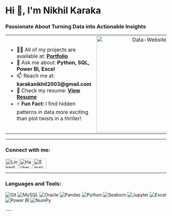 <h1 align="left">Hi 👋, I'm Nikhil Karaka</h1>
<h3 align="left">Passionate About Turning Data into Actionable Insights</h3>

<table>
  <tr>
    <td>
      <ul>
        <li>👨‍💻 All of my projects are available at: <a href="https://nikhilpredicts.github.io/Portfolio-Nikhil/" target="_blank"><strong>Portfolio</strong></a></li>
        <li>💬 Ask me about: <strong>Python, SQL, Power BI, Excel</strong></li>
        <li>📫 Reach me at: <strong>karakanikhil2003@gmail.com</strong></li>
        <li>📄 Check my resume: <a href="https://drive.google.com/file/d/15CcbWzVQ7nXSaasaCHT3WXQGJw8bXOk1/view?usp=sharing" target="_blank"><strong>View Resume</strong></a></li>
        <li>⚡ <strong>Fun Fact:</strong> I find hidden patterns in data more exciting than plot twists in a thriller!</li>
      </ul>
    </td>
    <td align="right">
      <img src="https://github.com/user-attachments/assets/b57077ac-6831-4c1e-bb56-b5fd57d851fc" alt="Data-Website-Analytics" width="300"/>
    </td>
  </tr>
</table>




---

<h3 align="left">Connect with me:</h3>
<p align="left">
  <a href="https://linkedin.com/in/nikhil karaka" target="_blank">
    <img align="center" src="https://raw.githubusercontent.com/rahuldkjain/github-profile-readme-generator/master/src/images/icons/Social/linked-in-alt.svg" alt="LinkedIn" height="30" width="40" />
  </a>
  <a href="https://www.hackerrank.com/nikhil karaka" target="_blank">
    <img align="center" src="https://raw.githubusercontent.com/rahuldkjain/github-profile-readme-generator/master/src/images/icons/Social/hackerrank.svg" alt="HackerRank" height="30" width="40" />
  </a>
  <a href="mailto:karakanikhil2003@gmail.com" target="_blank">
    <img align="center" src="https://cdn-icons-png.flaticon.com/512/732/732200.png" alt="Email" height="30" width="40" />
  </a>
</p>


---
<h3>Languages and Tools:</h3>
<p>
  <img alt="Git" src="https://img.shields.io/badge/-Git-F05032?style=flat-square&logo=git&logoColor=white" />
  <img alt="MySQL" src="https://img.shields.io/badge/-MySQL-4479A1?style=flat-square&logo=mysql&logoColor=white" />
  <img alt="Oracle" src="https://img.shields.io/badge/-Oracle-F80000?style=flat-square&logo=oracle&logoColor=white" />
  <img alt="Pandas" src="https://img.shields.io/badge/-Pandas-150458?style=flat-square&logo=pandas&logoColor=white" />
  <img alt="Python" src="https://img.shields.io/badge/-Python-3776AB?style=flat-square&logo=python&logoColor=white" />
  <img alt="Seaborn" src="https://img.shields.io/badge/-Seaborn-4C72B0?style=flat-square&logo=seaborn&logoColor=white" />
  <img alt="Jupyter" src="https://img.shields.io/badge/-Jupyter-F37626?style=flat-square&logo=jupyter&logoColor=white" />
  <img alt="Excel" src="https://img.shields.io/badge/-Excel-107C41?style=flat-square&logo=microsoft-excel&logoColor=white" />
  <img alt="Power BI" src="https://img.shields.io/badge/-Power_BI-F2C811?style=flat-square&logo=power-bi&logoColor=white" />
  <img alt="NumPy" src="https://img.shields.io/badge/-NumPy-013243?style=flat-square&logo=numpy&logoColor=white" />
</p>
---




